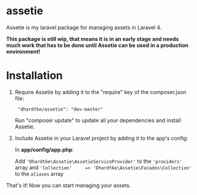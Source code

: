 assetie
=======

Assetie is my laravel package for managing assets in Laravel 4.

__This package is still wip, that means it is in an early stage and needs much work that has to be done until Assetie can be used in a production environment!__


Installation
============
1. Require Assetie by adding it to the "require" key of the composer.json file:

		"dhardtke/assetie": "dev-master"

	Run "composer update" to update all your dependencies and install Assetie.

2. Include Assetie in your Laravel project by adding it to the app's config:

	In **app/config/app.php**:
	
	Add `'Dhardtke\Assetie\AssetieServiceProvider'` to the `'providers'` array
	and `'Collection'	  => 'Dhardtke\Assetie\Facades\Collection'` to the `aliases` array
	
That's it! Now you can start managing your assets.
